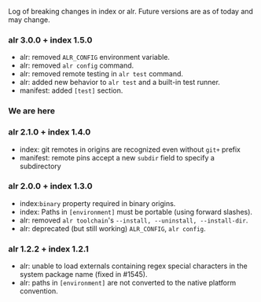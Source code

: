 Log of breaking changes in index or alr. Future versions are as of today and
may change.

### alr 3.0.0 + index 1.5.0

- alr: removed `ALR_CONFIG` environment variable.
- alr: removed `alr config` command.
- alr: removed remote testing in `alr test` command.
- alr: added new behavior to `alr test` and a built-in test runner.
- manifest: added `[test]` section.

### We are here

### alr 2.1.0 + index 1.4.0

- index: git remotes in origins are recognized even without `git+` prefix
- manifest: remote pins accept a new `subdir` field to specify a subdirectory

### alr 2.0.0 + index 1.3.0

- index:`binary` property required in binary origins.
- index: Paths in `[environment]` must be portable (using forward slashes).
- alr: removed `alr toolchain`'s `--install, --uninstall, --install-dir`.
- alr: deprecated (but still working) `ALR_CONFIG`, `alr config`.

### alr 1.2.2 + index 1.2.1

- alr: unable to load externals containing regex special characters in the system
package name (fixed in #1545).
- alr: paths in `[environment]` are not converted to the native platform convention.
